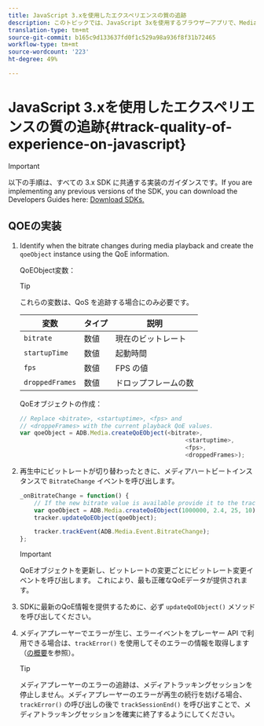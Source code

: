 ```yaml
---
title: JavaScript 3.xを使用したエクスペリエンスの質の追跡
description: このトピックでは、JavaScript 3xを使用するブラウザーアプリで、Media SDKを使用したエクスペリエンスの品質(QoE、QoS)トラッキングの実装について説明します。
translation-type: tm+mt
source-git-commit: b165c9d133637fd0f1c529a98a936f8f31b72465
workflow-type: tm+mt
source-wordcount: '223'
ht-degree: 49%

---
```



# JavaScript 3.xを使用したエクスペリエンスの質の追跡{#track-quality-of-experience-on-javascript}

>[!IMPORTANT]
>
>以下の手順は、すべての 3.x SDK に共通する実装のガイダンスです。If you are implementing any previous versions of the SDK, you can download the Developers Guides here: [Download SDKs.](/help/sdk-implement/download-sdks.md)

## QOEの実装

1. Identify when the bitrate changes during media playback and create the `qoeObject` instance using the QoE information.

   QoEObject変数：

   >[!TIP]
   >
   >これらの変数は、QoS を追跡する場合にのみ必要です。

   | 変数 | タイプ | 説明 |
   | --- | --- | --- |
   | `bitrate` | 数値 | 現在のビットレート |
   | `startupTime` | 数値 | 起動時間 |
   | `fps` | 数値 | FPS の値 |
   | `droppedFrames` | 数値 | ドロップフレームの数 |

   QoEオブジェクトの作成：

   ```js
   // Replace <bitrate>, <startuptime>, <fps> and
   // <droppeFrames> with the current playback QoE values.
   var qoeObject = ADB.Media.createQoEObject(<bitrate>,
                                                  <startuptime>,
                                                  <fps>,
                                                  <droppedFrames>);
   ```

1. 再生中にビットレートが切り替わったときに、メディアハートビートインスタンスで `BitrateChange` イベントを呼び出します。

   ```js
   _onBitrateChange = function() {
       // If the new bitrate value is available provide it to the tracker.
       var qoeObject = ADB.Media.createQoEObject(1000000, 2.4, 25, 10);
       tracker.updateQoEObject(qoeObject);
   
       tracker.trackEvent(ADB.Media.Event.BitrateChange);
   };
   ```

   >[!IMPORTANT]
   >
   >QoEオブジェクトを更新し、ビットレートの変更ごとにビットレート変更イベントを呼び出します。 これにより、最も正確なQoEデータが提供されます。

1. SDKに最新のQoE情報を提供するために、必ず `updateQoEObject()` メソッドを呼び出してください。
1. メディアプレーヤーでエラーが生じ、エラーイベントをプレーヤー API で利用できる場合は、`trackError()` を使用してそのエラーの情報を取得します（[の概要](/help/sdk-implement/track-errors/track-errors-overview.md)を参照）。

   >[!TIP]
   >
   >メディアプレーヤーのエラーの追跡は、メディアトラッキングセッションを停止しません。メディアプレーヤーのエラーが再生の続行を妨げる場合、`trackError()` の呼び出しの後で `trackSessionEnd()` を呼び出すことで、メディアトラッキングセッションを確実に終了するようにしてください。
